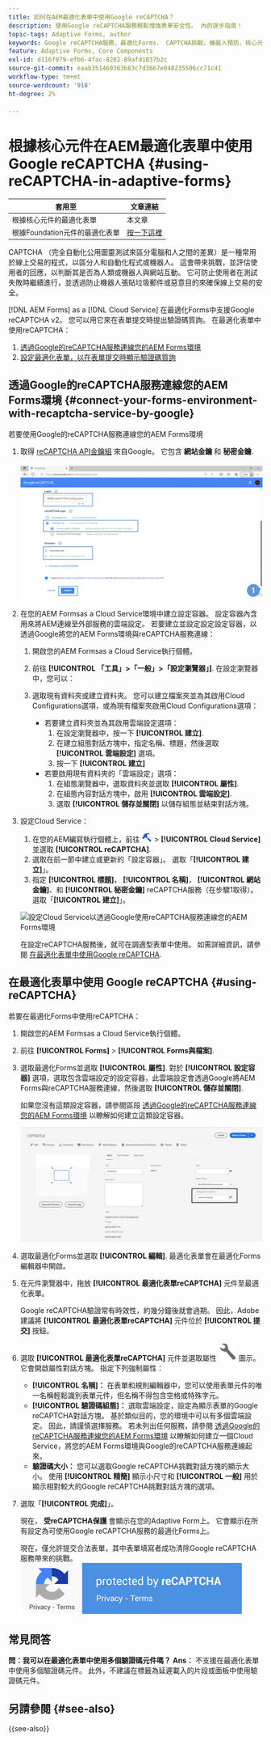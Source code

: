 ```yaml
---
title: 如何在AEM最適化表單中使用Google reCAPTCHA？
description: 使用Google reCAPTCHA服務輕鬆增強表單安全性。 內的逐步指南！
topic-tags: Adaptive Forms, author
keywords: Google reCAPTCHA服務，最適化Forms， CAPTCHA挑戰，機器人預防，核心元件，表單提交安全性，表單垃圾郵件預防
feature: Adaptive Forms, Core Components
exl-id: d116f979-efb6-4fac-8202-89afd1037b2c
source-git-commit: eaab351460363b83c7d3667e048235506cc71c41
workflow-type: tm+mt
source-wordcount: '918'
ht-degree: 2%

---
```


# 根據核心元件在AEM最適化表單中使用Google reCAPTCHA {#using-reCAPTCHA-in-adaptive-forms}

| 套用至 | 文章連結 |
| -------- | ---------------------------- |
| 根據核心元件的最適化表單 | 本文章 |
| 根據Foundation元件的最適化表單 | [按一下這裡](/help/forms/captcha-adaptive-forms.md) |

CAPTCHA （完全自動化公用圖靈測試來區分電腦和人之間的差異）是一種常用於線上交易的程式，以區分人和自動化程式或機器人。 這會帶來挑戰，並評估使用者的回應，以判斷其是否為人類或機器人與網站互動。 它可防止使用者在測試失敗時繼續進行，並透過防止機器人張貼垃圾郵件或惡意目的來確保線上交易的安全。

[!DNL AEM Forms] as a [!DNL Cloud Service] 在最適化Forms中支援Google reCAPTCHA v2。 您可以用它來在表單提交時提出驗證碼質詢。 在最適化表單中使用reCAPTCHA：

1. [透過Google的reCAPTCHA服務連線您的AEM Forms環境](#connect-your-forms-environment-with-recaptcha-service-by-google)
1. [設定最適化表單，以在表單提交時顯示驗證碼質詢](#using-reCAPTCHA)

## 透過Google的reCAPTCHA服務連線您的AEM Forms環境 {#connect-your-forms-environment-with-recaptcha-service-by-google}

若要使用Google的reCAPTCHA服務連線您的AEM Forms環境

1. 取得 [reCAPTCHA API金鑰組](https://www.google.com/recaptcha/admin) 來自Google。 它包含 **網站金鑰** 和 **秘密金鑰**.

   ![建立Google網站的Google reCAPTCHA組態以取得reCAPTCHA金鑰](/help/forms/assets/google-captcha.gif)
1. 在您的AEM Formsas a Cloud Service環境中建立設定容器。 設定容器內含用來將AEM連線至外部服務的雲端設定。 若要建立並設定設定設定容器，以透過Google將您的AEM Forms環境與reCAPTCHA服務連線：
   1. 開啟您的AEM Formsas a Cloud Service執行個體。
   1. 前往 **[!UICONTROL 「工具」>「一般」>「設定瀏覽器」]**. 在設定瀏覽器中，您可以：
   1. 選取現有資料夾或建立資料夾。 您可以建立檔案夾並為其啟用Cloud Configurations選項，或為現有檔案夾啟用Cloud Configurations選項：

      * 若要建立資料夾並為其啟用雲端設定選項：
         1. 在設定瀏覽器中，按一下 **[!UICONTROL 建立]**.
         1. 在建立組態對話方塊中，指定名稱、標題，然後選取 **[!UICONTROL 雲端設定]** 選項。
         1. 按一下 **[!UICONTROL 建立]**
      * 若要啟用現有資料夾的「雲端設定」選項：
         1. 在組態瀏覽器中，選取資料夾並選取 **[!UICONTROL 屬性]**.
         1. 在組態內容對話方塊中，啟用 **[!UICONTROL 雲端設定]**.
         1. 選取 **[!UICONTROL 儲存並關閉]** 以儲存組態並結束對話方塊。

1. 設定Cloud Service：
   1. 在您的AEM編寫執行個體上，前往 ![tools-1](assets/tools-1.png) > **[!UICONTROL Cloud Service]** 並選取 **[!UICONTROL reCAPTCHA]**.
   1. 選取在前一節中建立或更新的「設定容器」。 選取「**[!UICONTROL 建立]**」。
   1. 指定 **[!UICONTROL 標題]**， **[!UICONTROL 名稱]**， **[!UICONTROL 網站金鑰]**、和 **[!UICONTROL 秘密金鑰]** reCAPTCHA服務（在步驟1取得）。 選取「**[!UICONTROL 建立]**」。

   ![設定Cloud Service以透過Google使用reCAPTCHA服務連線您的AEM Forms環境](/help/forms/assets/captcha-configuration.gif)

   在設定reCAPTCHA服務後，就可在調適型表單中使用。 如需詳細資訊，請參閱 [在最適化表單中使用Google reCAPTCHA](#using-reCAPTCHA).

## 在最適化表單中使用 Google reCAPTCHA {#using-reCAPTCHA}

若要在最適化Forms中使用reCAPTCHA：

1. 開啟您的AEM Formsas a Cloud Service執行個體。
1. 前往 **[!UICONTROL Forms]** > **[!UICONTROL Forms與檔案]**.
1. 選取最適化Forms並選取 **[!UICONTROL 屬性]**. 對於 **[!UICONTROL 設定容器]** 選項，選取包含雲端設定的設定容器，此雲端設定會透過Google將AEM Forms與reCAPTCHA服務連線，然後選取 **[!UICONTROL 儲存並關閉]**.

   如果您沒有這類設定容器，請參閱區段 [透過Google的reCAPTCHA服務連線您的AEM Forms環境](#connect-your-forms-environment-with-recaptcha-service-by-google) 以瞭解如何建立這類設定容器。

   ![選取設定容器](/help/forms/assets/captcha-properties.png)

1. 選取最適化Forms並選取 **[!UICONTROL 編輯]**. 最適化表單會在最適化Forms編輯器中開啟。
1. 在元件瀏覽器中，拖放 **[!UICONTROL 最適化表單reCAPTCHA]** 元件至最適化表單。

   Google reCAPTCHA驗證常有時效性，約幾分鐘後就會過期。 因此，Adobe建議將 **[!UICONTROL 最適化表單reCAPTCHA]** 元件位於 **[!UICONTROL 提交]** 按鈕。

1. 選取 **[!UICONTROL 最適化表單reCAPTCHA]** 元件並選取屬性 ![屬性圖示](assets/configure-icon.svg) 圖示。 它會開啟屬性對話方塊。 指定下列強制屬性：
   * **[!UICONTROL 名稱]：** 在表單和規則編輯器中，您可以使用表單元件的唯一名稱輕鬆識別表單元件，但名稱不得包含空格或特殊字元。
   * **[!UICONTROL 驗證碼組態]：** 選取雲端設定，設定為顯示表單的Google reCAPTCHA對話方塊。 基於類似目的，您的環境中可以有多個雲端設定。 因此，請謹慎選擇服務。 若未列出任何服務，請參閱 [透過Google的reCAPTCHA服務連線您的AEM Forms環境](#connect-your-forms-environment-with-recaptcha-service-by-google) 以瞭解如何建立一個Cloud Service，將您的AEM Forms環境與Google的reCAPTCHA服務連線起來。
   * **驗證碼大小：** 您可以選取Google reCAPTCHA挑戰對話方塊的顯示大小。 使用 **[!UICONTROL 精簡]** 顯示小尺寸和 **[!UICONTROL 一般]** 用於顯示相對較大的Google reCAPTCHA挑戰對話方塊的選項。

1. 選取「**[!UICONTROL 完成]**」。

   現在， **受reCAPTCHA保護** 會顯示在您的Adaptive Form上。 它會顯示在所有設定為可使用Google reCAPTCHA服務的最適化Forms上。

   現在，僅允許提交合法表單，其中表單填寫者成功清除Google reCAPTCHA服務帶來的挑戰。
   ![Google受reCAPTCHA徽章保護](/help/forms/assets/google-recaptcha-v2.png)

<!--
### Show or hide CAPTCHA component based on rules {#show-hide-captcha}

You can select to show or hide the CAPTCHA component based on rules that you apply on a component in an Adaptive Form. Select the component, select ![edit rules](assets/edit-rules-icon.svg), and select **[!UICONTROL Create]** to create a rule. For more information on creating rules, see [Rule Editor](rule-editor.md).

For example, the CAPTCHA component must display in an Adaptive Form only if the Currency Value field in the form has a value of more than 25000.

Select the **[!UICONTROL Currency Value]** field in the form and create the following rules:

![Show or hide rules](assets/rules-show-hide-captcha.png)

   >[!NOTE]
   >
   > When you select a reCAPTCHA v2 configuration and the size is set to [!UICONTROL Invisible], the show/hide option remains disabled.

   -->

## 常見問答

**問：我可以在最適化表單中使用多個驗證碼元件嗎？**
**Ans：** 不支援在最適化表單中使用多個驗證碼元件。 此外，不建議在標籤為延遲載入的片段或面板中使用驗證碼元件。

## 另請參閱 {#see-also}

{{see-also}}
